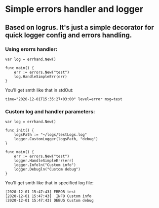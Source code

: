 # Simple errors handler and logger
## Based on logrus. It's just a simple decorator for quick logger config and errors handling.

### Using erorrs handler:
```
var log = errhand.New()

func main() {
    err := errors.New("test")
    log.HandleSimpleErr(err)
}
```
You'll get smth like that in stdOut:
```
time="2020-12-01T15:35:27+03:00" level=error msg=test
```

### Custom log and handler parameters:
```
var log = errhand.New()

func init() {
	logsPath := "~/logs/testLogs.log"
	logger.CustomLogger(logsPath, "debug")
}

func main() {
	err := errors.New("test")
	logger.HandleSimpleErr(err)
	logger.Infoln("Custom info")
	logger.Debugln("Custom debug")
}
```
You'll get smth like that in specified log file:
```
[2020-12-01 15:47:43] ERROR test
[2020-12-01 15:47:43]  INFO Custom info
[2020-12-01 15:47:43] DEBUG Custom debug
```
